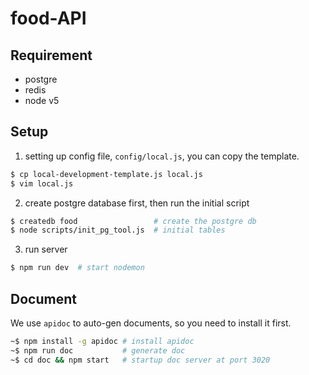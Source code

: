# food-API

## Requirement

- postgre
- redis
- node v5

## Setup

1. setting up config file, `config/local.js`, you can copy the template.
```bash
$ cp local-development-template.js local.js
$ vim local.js
```

2. create postgre database first, then run the initial script
```bash
$ createdb food                 # create the postgre db
$ node scripts/init_pg_tool.js  # initial tables
```

3. run server
```bash
$ npm run dev  # start nodemon
```

## Document

We use `apidoc` to auto-gen documents, so you need to install it first.
```bash
~$ npm install -g apidoc # install apidoc
~$ npm run doc           # generate doc
~$ cd doc && npm start   # startup doc server at port 3020
```
